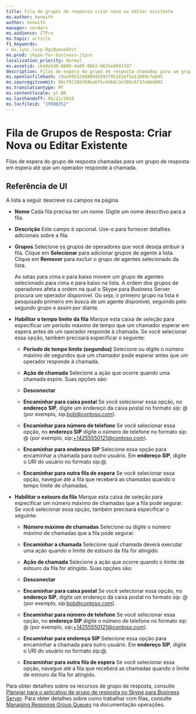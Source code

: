 ```yaml
---
title: Fila de grupos de resposta criar novo ou editar existente
ms.author: kenwith
author: kenwith
manager: serdars
ms.audience: ITPro
ms.topic: article
f1_keywords:
- ms.lync.lscp.RgsQueueEdit
ms.prod: skype-for-business-itpro
localization_priority: Normal
ms.assetid: cbdde536-8668-4a08-9862-8615e8691fd7
description: Filas de espera do grupo de resposta chamadas para um grupo de resposta em espera até que um operador responde à chamada.
ms.openlocfilehash: c9ae9953248804de592f05243ef5a11009c7e045
ms.sourcegitcommit: 08cf97296fb9ba6fbc4d68c3e380c8f37e86dd02
ms.translationtype: MT
ms.contentlocale: pt-BR
ms.lasthandoff: 06/21/2018
ms.locfileid: "19988352"
---
```

# <a name="response-groups-queue-create-new-or-edit-existing"></a>Fila de Grupos de Resposta: Criar Nova ou Editar Existente
 
Filas de espera do grupo de resposta chamadas para um grupo de resposta em espera até que um operador responde à chamada.
  
## <a name="ui-reference"></a>Referência de UI

A lista a seguir descreve os campos na página.
  
- **Nome** Cada fila precisa ter um nome. Digite um nome descritivo para a fila.
    
- **Descrição** Este campo é opcional. Use-o para fornecer detalhes adicionais sobre a fila.
    
- **Grupos** Selecione os grupos de operadores que você deseja atribuir à fila. Clique em **Selecionar** para adicionar grupos de agente à lista. Clique em **Remover** para excluir o grupo de agentes selecionado da lista.
    
    As setas para cima e para baixo movem um grupo de agentes selecionado para cima e para baixo na lista. A ordem dos grupos de operadores afeta a ordem na qual o Skype para Business Server procura um operador disponível. Ou seja, o primeiro grupo na lista é pesquisado primeiro em busca de um agente disponível, seguindo pelo segundo grupo e assim por diante.
    
- **Habilitar o tempo limite da fila** Marque esta caixa de seleção para especificar um período máximo de tempo que um chamador esperar em espera antes de um operador responde à chamada. Se você selecionar essa opção, também precisará especificar o seguinte:
    
  - **Período de tempo limite (segundos)** Selecione ou digite o número máximo de segundos que um chamador pode esperar antes que um operador responde à chamada.
    
  - **Ação de chamada** Selecione a ação que ocorre quando uma chamada expire. Suas opções são:
    
  - **Desconectar**
    
  - **Encaminhar para caixa postal** Se você selecionar essa opção, no **endereço SIP**, digite um endereço da caixa postal no formato sip:<username> @ <domainname> (por exemplo, sip:bob@contoso.com).
    
  - **Encaminhar para número de telefone** Se você selecionar essa opção, no **endereço SIP** digite o número de telefone no formato sip:<number> @ <domainname> (por exemplo, sip:+14255550121@contoso.com).
    
  - **Encaminhar para endereço SIP** Selecione essa opção para encaminhar a chamada para outro usuário. Em **endereço SIP**, digite o URI do usuário no formato sip:<username>@<domainname>.
    
  - **Encaminhar para outra fila de espera** Se você selecionar essa opção, navegue até a fila que receberá as chamadas quando o tempo limite de chamadas.
    
- **Habilitar o estouro da fila** Marque esta caixa de seleção para especificar um número máximo de chamadas que a fila pode segurar. Se você selecionar essa opção, também precisará especificar o seguinte:
    
  - **Número máximo de chamadas** Selecione ou digite o número máximo de chamadas que a fila pode segurar.
    
  - **Encaminhar a chamada** Selecione qual chamada deverá executar uma ação quando o limite de estouro da fila for atingido.
    
  - **Ação de chamada** Selecione a ação que ocorre quando o limite de estouro da fila for atingido. Suas opções são:
    
  - **Desconectar**
    
  - **Encaminhar para caixa postal** Se você selecionar essa opção, no **endereço SIP**, digite um endereço da caixa postal no formato sip:<username> @ <domainname> (por exemplo, sip:bob@contoso.com).
    
  - **Encaminhar para número de telefone** Se você selecionar essa opção, no **endereço SIP** digite o número de telefone no formato sip:<number> @ <domainname> (por exemplo, sip:+14255550121@contoso.com).
    
  - **Encaminhar para endereço SIP** Selecione essa opção para encaminhar a chamada para outro usuário. Em **endereço SIP**, digite o URI do usuário no formato sip:<username>@<domainname>.
    
  - **Encaminhar para outra fila de espera** Se você selecionar essa opção, navegue até a fila que receberá as chamadas quando o limite de estouro da fila for atingido.
    
Para obter detalhes sobre os recursos de grupo de resposta, consulte [Planejar para o aplicativo de grupo de resposta no Skype para Business Server](../../../plan-your-deployment/enterprise-voice-solution/response-group.md). Para obter detalhes sobre como trabalhar com filas, consulte [Managing Response Group Queues](http://technet.microsoft.com/library/1e91720c-ab67-4dfb-b30c-0ef2a8012310.aspx) na documentação operações.
  

